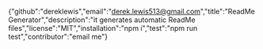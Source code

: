 {"github":"dereklewis","email":"derek.lewis513@gmail.com","title":"ReadMe Generator","description":"it generates automatic ReadMe files","license":"MIT","installation":"npm i","test":"npm run test","contributor":"email me"}